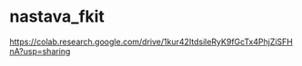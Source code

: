 # nastava_fkit
https://colab.research.google.com/drive/1kur42ItdsileRyK9fGcTx4PhjZiSFHnA?usp=sharing
